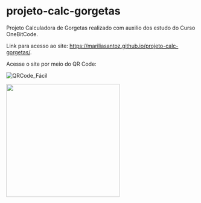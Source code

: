 # projeto-calc-gorgetas
Projeto Calculadora de Gorgetas realizado com auxilio dos estudo do Curso OneBitCode.

Link para acesso ao site: https://mariliasantoz.github.io/projeto-calc-gorgetas/.


Acesse o site por meio do QR Code:

![QRCode_Fácil](https://user-images.githubusercontent.com/44656301/223483223-4cc5c2e9-4c34-46c5-ad10-2e3f6c25eed5.jpg)

<img src="https://user-images.githubusercontent.com/44656301/223483223-4cc5c2e9-4c34-46c5-ad10-2e3f6c25eed5.jpg" width="300px"></img>
